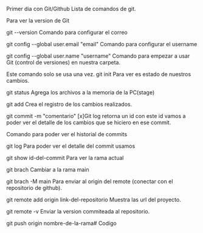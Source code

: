 Primer dia con Git/Github
Lista de comandos de git.

Para ver la version de Git

git --version
Comando para configurar el correo

git config --global user.email "email"
Comando para configurar el username

git config --global user.name "username"
Comando para empezar a usar Git (control de versiones) en nuestra carpeta.

Este comando solo se usa una vez.
git init
Para ver es estado de nuestros cambios.

git status
Agrega los archivos a la memoria de la PC(stage)

git add
Crea el registro de los cambios realizados.

git commit -m "comentario"
[x]Git log retorna un id con este id vamos a poder ver el detalle de los cambios que se hiciero en ese commit.

Comando para poder ver el historial de commits

git log
Para poder ver el detalle del commit usamos

git show id-del-commit
Para ver la rama actual

git brach
Cambiar a la rama main

git brach -M main
Para enviar al origin del remote (conectar con el repositorio de github).

git remote add origin link-del-repositorio
Muestra las url del proyecto.

git remote -v
Enviar la version commiteada al repositorio.

git push origin nombre-de-la-rama# Codigo
